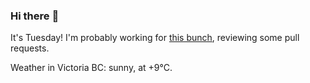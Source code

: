 ### Hi there :wave:

It's Tuesday! I'm probably working for [this bunch](https://github.com/kohofinancial), reviewing some pull requests.

Weather in Victoria BC: sunny, at +9°C.
